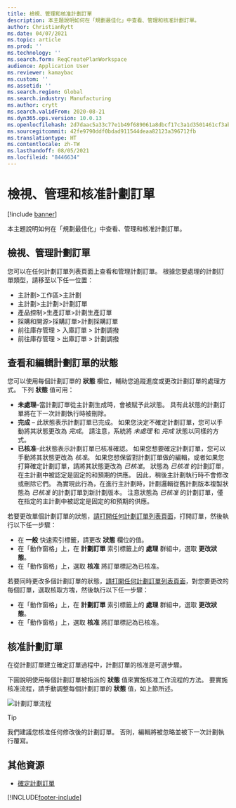 ```yaml
---
title: 檢視、管理和核准計劃訂單
description: 本主題說明如何在「規劃最佳化」中查看、管理和核准計劃訂單。
author: ChristianRytt
ms.date: 04/07/2021
ms.topic: article
ms.prod: ''
ms.technology: ''
ms.search.form: ReqCreatePlanWorkspace
audience: Application User
ms.reviewer: kamaybac
ms.custom: ''
ms.assetid: ''
ms.search.region: Global
ms.search.industry: Manufacturing
ms.author: crytt
ms.search.validFrom: 2020-08-21
ms.dyn365.ops.version: 10.0.13
ms.openlocfilehash: 2d7daac5a33c77e1b49f689061a8dbcf17c3a1d3501461cf3abc0e9cac5121ba
ms.sourcegitcommit: 42fe9790ddf0bdad911544deaa82123a396712fb
ms.translationtype: HT
ms.contentlocale: zh-TW
ms.lasthandoff: 08/05/2021
ms.locfileid: "8446634"
---
```

# <a name="view-manage-and-approve-planned-orders"></a>檢視、管理和核准計劃訂單

[!include [banner](../../includes/banner.md)]

本主題說明如何在「規劃最佳化」中查看、管理和核准計劃訂單。

## <a name="view-and-manage-planned-orders"></a><a name="view-planned-orders"></a>檢視、管理計劃訂單

您可以在任何計劃訂單列表頁面上查看和管理計劃訂單。 根據您要處理的計劃訂單類型，請移至以下任一位置：

- 主計劃\>工作區\>主計劃
- 主計劃\>主計劃\>計劃訂單
- 產品控制\>生產訂單\>計劃生產訂單
- 採購和開源\>採購訂單\>計劃採購訂單
- 前往庫存管理 \> 入庫訂單 \> 計劃調撥
- 前往庫存管理 \> 出庫訂單 \> 計劃調撥

## <a name="view-and-edit-the-status-of-planned-orders"></a>查看和編輯計劃訂單的狀態

您可以使用每個計劃訂單的 **狀態** 欄位，輔助您追蹤進度或更改計劃訂單的處理方式。 下列 **狀態** 值可用：

- **未處理**–當計劃訂單從主計劃生成時，會被賦予此狀態。 具有此狀態的計劃訂單將在下一次計劃執行時被刪除。
- **完成** – 此狀態表示計劃訂單已完成。 如果您決定不確定計劃訂單，您可以手動將其狀態更改為 *完成*。 請注意，系統將 *未處理* 和 *完成* 狀態以同樣的方式。
- **已核准**–此狀態表示計劃訂單已核准確認。 如果您想要確定計劃訂單，您可以手動將其狀態更改為 *核准*。 如果您想保留對計劃訂單做的編輯，或者如果您打算確定計劃訂單，請將其狀態更改為 *已核准*。 狀態為 *已核准* 的計劃訂單，在主計劃中被認定是固定的和預期的供應。 因此，稍後主計劃執行時不會修改或刪除它們。 為實現此行為，在進行主計劃時，計劃邏輯從舊計劃版本複製狀態為 *已核准* 的計劃訂單到新計劃版本。 注意狀態為 *已核准* 的計劃訂單，僅在指定的主計劃中被認定是固定的和預期的供應。

若要更改單個計劃訂單的狀態，[請打開任何計劃訂單列表頁面](#view-planned-orders)，打開訂單，然後執行以下任一步驟：

- 在 **一般** 快速索引標籤，請更改 **狀態** 欄位的值。
- 在「動作窗格」上，在 **計劃訂單** 索引標籤上的 **處理** 群組中，選取 **更改狀態**。
- 在「動作窗格」上，選取 **核准** 將訂單標記為已核准。

若要同時更改多個計劃訂單的狀態，[請打開任何計劃訂單列表頁面](#view-planned-orders)，對您要更改的每個訂單，選取核取方塊，然後執行以下任一步驟：

- 在「動作窗格」上，在 **計劃訂單** 索引標籤上的 **處理** 群組中，選取 **更改狀態**。
- 在「動作窗格」上，選取 **核准** 將訂單標記為已核准。

## <a name="approve-planned-orders"></a>核准計劃訂單

在從計劃訂單建立確定訂單過程中，計劃訂單的核准是可選步驟。

下圖說明使用每個計劃訂單被指派的 **狀態** 值來實施核准工作流程的方法。 要實施核准流程，請手動調整每個計劃訂單的 **狀態** 值，如上節所述。

![計劃訂單流程](media/approved-planned-orders-1.png)

> [!TIP]
> 我們建議您核准任何修改後的計劃訂單。 否則，編輯將被忽略並被下一次計劃執行覆寫。

## <a name="additional-resources"></a>其他資源

- [確定計劃訂單](planned-order-firming.md)

[!INCLUDE[footer-include](../../../includes/footer-banner.md)]

